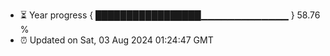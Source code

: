 - ⏳ Year progress { █████████████████▁▁▁▁▁▁▁▁▁▁▁▁▁ } 58.76 %
- ⏰ Updated on Sat, 03 Aug 2024 01:24:47 GMT

